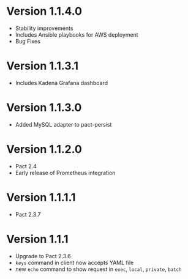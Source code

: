 # Version 1.1.4.0
* Stability improvements
* Includes Ansible playbooks for AWS deployment
* Bug Fixes

# Version 1.1.3.1
* Includes Kadena Grafana dashboard

# Version 1.1.3.0
* Added MySQL adapter to pact-persist

# Version 1.1.2.0
* Pact 2.4
* Early release of Prometheus integration

# Version 1.1.1.1
* Pact 2.3.7

# Version 1.1.1

* Upgrade to Pact 2.3.6
* `keys` command in client now accepts YAML file
* new `echo` command to show request in `exec`, `local`, `private`, `batch`
